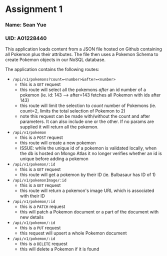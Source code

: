 # Assignment 1
### Name: Sean Yue
### UID: A01228440

This application loads content from a JSON file hosted on Github containing all Pokemon plus their attributes.
The file then uses a Pokemon Schema to create Pokemon objects in our NoSQL database.

The application contains the following routes:
- ```/api/v1/pokemons?count=<number>&after=<number>```
    - this is a ```GET``` request
    - this route will select all the pokemons *after* an id number of a pokemon (ie. id: 143 --> after=143 fetches all Pokemon with ids after 143)
    - this route will limit the selection to *count* number of Pokemons (ie. count=2, limits the total selection of Pokemon to 2)
    - note this request can be made with/without the count and after parameters. It can also include one or the other. If no params are supplied it will return all the pokemon.
- ```/api/v1/pokemon```
    - this is a ```POST``` request
    - this route will create a new pokemon
    - ISSUE: while the unique id of a pokemon is validated locally, when the db is hosted on Mongo Atlas it no longer verifies whether an id is unique before adding a pokemon
- ```/api/v1/pokemon/:id```
    - this is a ```GET``` request
    - this route will get a pokemon by their ID (ie. Bulbasaur has ID of 1)
- ```/api/v1/pokemonImage/:id```
    - this is a ```GET``` request
    - this route will return a pokemon's image URL which is associated with their ID
- ```/api/v1/pokemon/:id```
    - this is a ```PATCH``` request
    - this will patch a Pokemon document or a part of the document with new details
- ```/api/v1/pokemon/:id```
    - this is a ```PUT``` request
    - this request will upsert a whole Pokemon document
- ```/api/v1/pokemon/:id```
    - this is a ```DELETE``` request
    - this will delete a Pokemon if it is found
